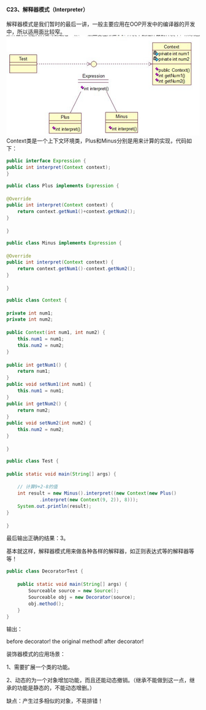 #### C23、解释器模式（Interpreter）

解释器模式是我们暂时的最后一讲，一般主要应用在OOP开发中的编译器的开发中，所以适用面比较窄。
![](./img4/c23.jpg)
Context类是一个上下文环境类，Plus和Minus分别是用来计算的实现，代码如下：

```java
public interface Expression {
public int interpret(Context context);
}
```

```java
public class Plus implements Expression {

@Override  
public int interpret(Context context) {  
    return context.getNum1()+context.getNum2();  
}  

}
```

```java
public class Minus implements Expression {

@Override  
public int interpret(Context context) {  
    return context.getNum1()-context.getNum2();  
}  

}
```

```java
public class Context {

private int num1;  
private int num2;  

public Context(int num1, int num2) {  
    this.num1 = num1;  
    this.num2 = num2;  
}  

public int getNum1() {  
    return num1;  
}  
public void setNum1(int num1) {  
    this.num1 = num1;  
}  
public int getNum2() {  
    return num2;  
}  
public void setNum2(int num2) {  
    this.num2 = num2;  
}  

}
```

```java
public class Test {

public static void main(String[] args) {  

    // 计算9+2-8的值  
    int result = new Minus().interpret((new Context(new Plus()  
            .interpret(new Context(9, 2)), 8)));  
    System.out.println(result);  
}  

}
```

最后输出正确的结果：3。

基本就这样，解释器模式用来做各种各样的解释器，如正则表达式等的解释器等等！

```java
public class DecoratorTest {  

    public static void main(String[] args) {  
        Sourceable source = new Source();  
        Sourceable obj = new Decorator(source);  
        obj.method();  
    }  
}  
```

输出：

before decorator!
the original method!
after decorator!

装饰器模式的应用场景：

1、需要扩展一个类的功能。

2、动态的为一个对象增加功能，而且还能动态撤销。（继承不能做到这一点，继承的功能是静态的，不能动态增删。）

缺点：产生过多相似的对象，不易排错！
